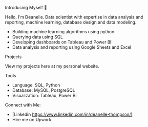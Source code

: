 Introducing Myself 👋

Hello, I'm Deanelle. Data scientist with expertise in data analysis and reporting, machine learning, database design and data modeling. 

- Building machine learning algorithms using python 
- Querying data using SQL 
- Developing dashboards on Tableau and Power BI
- Data analysis and reporting using Google Sheets and Excel 

Projects 

View my projects here at my personal website. 

Tools
- Language: SQL, Python
- Database: MySQL, PostgreSQL
- Visualization: Tableau, Power BI 

Connect with Me: 
- [Linkedin https://www.linkedin.com/in/deanelle-thompson/] 
- Hire me on Upwork
  
